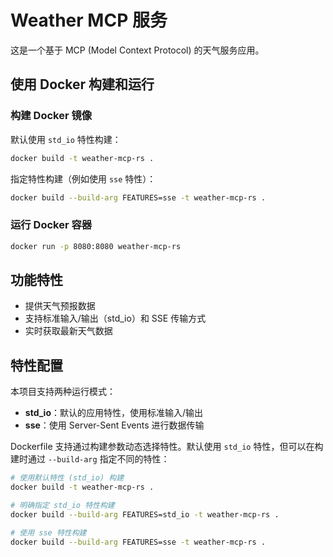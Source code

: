 # Weather MCP 服务

这是一个基于 MCP (Model Context Protocol) 的天气服务应用。

## 使用 Docker 构建和运行

### 构建 Docker 镜像

默认使用 `std_io` 特性构建：
```bash
docker build -t weather-mcp-rs .
```

指定特性构建（例如使用 `sse` 特性）：
```bash
docker build --build-arg FEATURES=sse -t weather-mcp-rs .
```

### 运行 Docker 容器

```bash
docker run -p 8080:8080 weather-mcp-rs
```

## 功能特性

- 提供天气预报数据
- 支持标准输入/输出（std_io）和 SSE 传输方式
- 实时获取最新天气数据

## 特性配置

本项目支持两种运行模式：
- **std_io**：默认的应用特性，使用标准输入/输出
- **sse**：使用 Server-Sent Events 进行数据传输

Dockerfile 支持通过构建参数动态选择特性。默认使用 `std_io` 特性，但可以在构建时通过 `--build-arg` 指定不同的特性：

```bash
# 使用默认特性 (std_io) 构建
docker build -t weather-mcp-rs .

# 明确指定 std_io 特性构建
docker build --build-arg FEATURES=std_io -t weather-mcp-rs .

# 使用 sse 特性构建
docker build --build-arg FEATURES=sse -t weather-mcp-rs .
```
